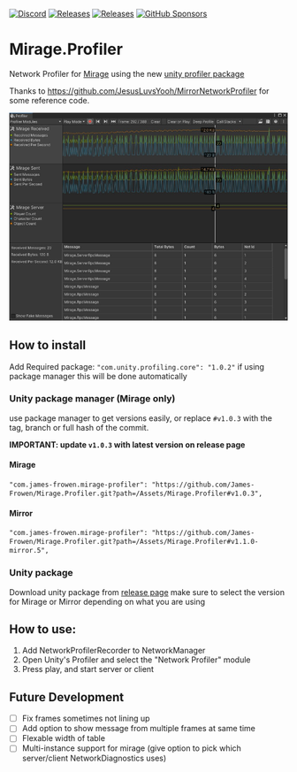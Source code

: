 [![Discord](https://img.shields.io/discord/809535064551456888.svg)](https://discordapp.com/invite/DTBPBYvexy)
[![Releases](https://img.shields.io/github/release/James-Frowen/Mirage.Profiler.svg?sort=semver)](https://github.com/James-Frowen/Mirage.Profiler/releases/latest)
[![Releases](https://img.shields.io/github/release/James-Frowen/Mirage.Profiler.svg?include_prereleases&sort=semver)](https://github.com/James-Frowen/Mirage.Profiler/releases?q=mirror&expanded=true)
[![GitHub Sponsors](https://img.shields.io/github/sponsors/James-Frowen)](https://github.com/sponsors/James-Frowen)

# Mirage.Profiler

Network Profiler for [Mirage](https://github.com/MirageNet/Mirage) using the new [unity profiler package](https://docs.unity3d.com/Packages/com.unity.profiling.core@1.0/manual/index.html)


Thanks to https://github.com/JesusLuvsYooh/MirrorNetworkProfiler for some reference code.

![Profiler example](./profiler-example.jpg)

## How to install

Add Required package: `"com.unity.profiling.core": "1.0.2"` if using package manager this will be done automatically

### Unity package manager (Mirage only)
use package manager to get versions easily, or replace `#v1.0.3` with the tag, branch or full hash of the commit.

**IMPORTANT: update `v1.0.3` with latest version on release page**
#### Mirage
```
"com.james-frowen.mirage-profiler": "https://github.com/James-Frowen/Mirage.Profiler.git?path=/Assets/Mirage.Profiler#v1.0.3",
```
#### Mirror
```
"com.james-frowen.mirage-profiler": "https://github.com/James-Frowen/Mirage.Profiler.git?path=/Assets/Mirage.Profiler#v1.1.0-mirror.5",
```

### Unity package

Download unity package from [release page](https://github.com/James-Frowen/Mirage.Profiler/releases) make sure to select the version for Mirage or Mirror depending on what you are using


## How to use:

1) Add NetworkProfilerRecorder to NetworkManager
2) Open Unity's Profiler and select the "Network Profiler" module
3) Press play, and start server or client


## Future Development
- [ ] Fix frames sometimes not lining up
- [ ] Add option to show message from multiple frames at same time
- [ ] Flexable width of table
- [ ] Multi-instance support for mirage (give option to pick which server/client NetworkDiagnostics uses)
